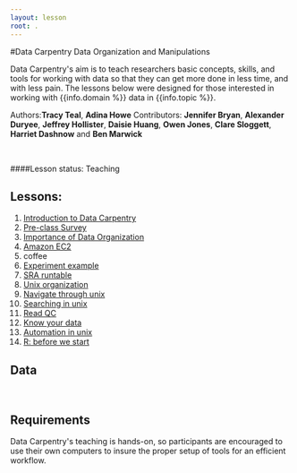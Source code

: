 ```yaml
---
layout: lesson
root: .
---
```


#Data Carpentry Data Organization and Manipulations 

Data Carpentry's aim is to teach researchers basic concepts, skills,
and tools for working with data so that they can get more done in less
time, and with less pain. The lessons below were designed for those interested 
in working with {{info.domain %}} data in {{info.topic %}}. 


Authors:**Tracy Teal**, **Adina Howe**
Contributors: **Jennifer Bryan**, **Alexander Duryee**, **Jeffrey Hollister**, **Daisie Huang**, **Owen Jones**, **Clare Sloggett**, **Harriet Dashnow** and
**Ben Marwick**



<br> 


####Lesson status: Teaching

## Lessons:

1. [Introduction to Data Carpentry](img/Data_carpentry_intro.pdf)
2. [Pre-class Survey](http://ucbpsych.qualtrics.com/SE/?SID=SV_1XhhL17azc65jmZ)
3. [Importance of Data Organization](00-intro-to-data-tidy.html)			
4. [Amazon EC2](https://github.com/JasonJWilliamsNY/cloud-genomics/blob/master/lessons/1.logging-onto-cloud.md)
5. coffee
2. [Experiment example](01-intro-to-ecoli-evo-experient.html)		
3. [SRA runtable](02-examining-sra-runtable.html)		
4. [Unix organization](03-unix-organization.html)		
5. [Navigate through unix](04_the_filesystem.html)		
6. [Searching in unix](05_searching_files.html)		
7. [Read QC](06-readQC.html)
8. [Know your data](07-know_your_data.html)
9. [Automation in unix](08-automating_a_workflow.html)
10. [R: before we start](10-before-we-start.Rmd)





## Data



<br>

<h2>Requirements</h2>

<p>
Data Carpentry's teaching is hands-on, so participants are encouraged to use
their own computers to insure the proper setup of tools for an efficient workflow.

